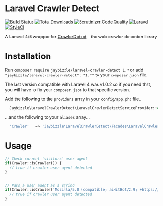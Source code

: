 Laravel Crawler Detect
=======
[![Build Status](https://img.shields.io/travis/JayBizzle/Laravel-Crawler-Detect/master.svg?style=flat-square)](https://travis-ci.org/JayBizzle/Laravel-Crawler-Detect) [![Total Downloads](https://img.shields.io/packagist/dt/JayBizzle/Laravel-Crawler-Detect.svg?style=flat-square)](https://packagist.org/packages/jaybizzle/laravel-crawler-detect)
[![Scrutinizer Code Quality](https://img.shields.io/scrutinizer/g/JayBizzle/Laravel-Crawler-Detect.svg?style=flat-square)](https://scrutinizer-ci.com/g/JayBizzle/Laravel-Crawler-Detect/?branch=master) [![Laravel](https://img.shields.io/badge/laravel-5.*-ff69b4.svg?style=flat-square)](https://laravel.com) [![StyleCI](https://styleci.io/repos/32484055/shield)](https://styleci.io/repos/32484055)

A Laravel 4/5 wrapper for [CrawlerDetect](https://github.com/JayBizzle/Crawler-Detect) - the web crawler detection library

Installation
============

Run `composer require jaybizzle/laravel-crawler-detect 1.*` or add `"jaybizzle/laravel-crawler-detect": "1.*"` to your `composer.json` file.

The last version compatible with Laravel 4 was v1.0.2 so if you need that, you will have to fix your `composer.json` to that specific version.

Add the following to the `providers` array in your `config/app.php` file..

```PHP
  Jaybizzle\LaravelCrawlerDetect\LaravelCrawlerDetectServiceProvider::class,
```

...and the following to your `aliases` array...

```PHP
  'Crawler'   => 'Jaybizzle\LaravelCrawlerDetect\Facades\LaravelCrawlerDetect',
```

Usage
==================
```PHP
// Check current 'visitors' user agent
if(Crawler::isCrawler()) {
  // true if crawler user agent detected
}


// Pass a user agent as a string
if(Crawler::isCrawler('Mozilla/5.0 (compatible; aiHitBot/2.9; +https://www.aihitdata.com/about)')) {
  // true if crawler user agent detected
}

